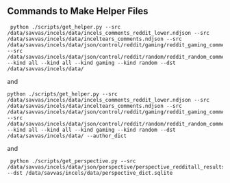 ## Commands to Make Helper Files

     python ./scripts/get_helper.py --src /data/savvas/incels/data/incels_comments_reddit_lower.ndjson --src /data/savvas/incels/data/inceltears_comments.ndjson --src /data/savvas/incels/data/json/control/reddit/gaming/reddit_gaming_comments.ndjson --src /data/savvas/incels/data/json/control/reddit/random/reddit_random_comments.ndjson --kind all --kind all --kind gaming --kind random --dst /data/savvas/incels/data/
     
and
 
    python ./scripts/get_helper.py --src /data/savvas/incels/data/incels_comments_reddit_lower.ndjson --src /data/savvas/incels/data/inceltears_comments.ndjson --src /data/savvas/incels/data/json/control/reddit/gaming/reddit_gaming_comments.ndjson --src /data/savvas/incels/data/json/control/reddit/random/reddit_random_comments.ndjson --kind all --kind all --kind gaming --kind random --dst /data/savvas/incels/data/ --author_dict

and

     python ./scripts/get_perspective.py --src /data/savvas/incels/data/json/perspective/perspective_redditall_results.txt --dst /data/savvas/incels/data/perspective_dict.sqlite
